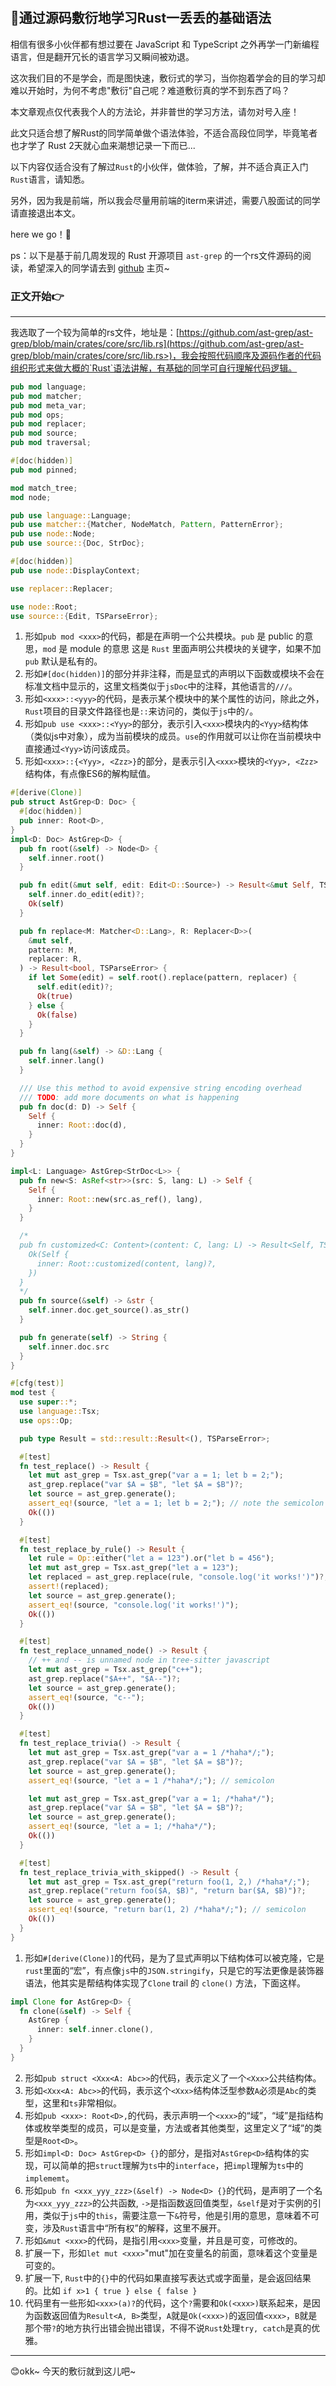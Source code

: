 #

## 🚀通过源码敷衍地学习Rust一丢丢的基础语法

相信有很多小伙伴都有想过要在 JavaScript 和 TypeScript 之外再学一门新编程语言，但是翻开冗长的语言学习又瞬间被劝退。

这次我们目的不是学会，而是图快速，敷衍式的学习，当你抱着学会的目的学习却难以开始时，为何不考虑"敷衍"自己呢？难道敷衍真的学不到东西了吗？

本文章观点仅代表我个人的方法论，并非普世的学习方法，请勿对号入座！

此文只适合想了解Rust的同学简单做个语法体验，不适合高段位同学，毕竟笔者也才学了 Rust 2天就心血来潮想记录一下而已...

以下内容仅适合没有了解过`Rust`的小伙伴，做体验，了解，并不适合真正入门`Rust`语言，请知悉。

另外，因为我是前端，所以我会尽量用前端的iterm来讲述，需要八股面试的同学请直接退出本文。

here we go！🚀

ps：以下是基于前几周发现的 Rust 开源项目 `ast-grep` 的一个rs文件源码的阅读，希望深入的同学请去到 [github](https://github.com/ast-grep/ast-grep) 主页~

### 正文开始👉

------------------------------------------------

我选取了一个较为简单的rs文件，地址是：[https://github.com/ast-grep/ast-grep/blob/main/crates/core/src/lib.rs](https://github.com/ast-grep/ast-grep/blob/main/crates/core/src/lib.rs>)，我会按照代码顺序及源码作者的代码组织形式来做大概的`Rust`语法讲解，有基础的同学可自行理解代码逻辑。

```rust
pub mod language;
pub mod matcher;
pub mod meta_var;
pub mod ops;
pub mod replacer;
pub mod source;
pub mod traversal;

#[doc(hidden)]
pub mod pinned;

mod match_tree;
mod node;

pub use language::Language;
pub use matcher::{Matcher, NodeMatch, Pattern, PatternError};
pub use node::Node;
pub use source::{Doc, StrDoc};

#[doc(hidden)]
pub use node::DisplayContext;

use replacer::Replacer;

use node::Root;
use source::{Edit, TSParseError};

```

1. 形如`pub mod <xxx>`的代码，都是在声明一个公共模块。`pub` 是 public 的意思，`mod` 是 module 的意思
这是 `Rust` 里面声明公共模块的关键字，如果不加 `pub` 默认是私有的。
2. 形如`#[doc(hidden)]`的部分并非注释，而是显式的声明以下函数或模块不会在标准文档中显示的，这里文档类似于`jsDoc`中的注释，其他语言的`///`。
3. 形如`<xxx>::<yyy>`的代码，是表示某个模块中的某个属性的访问，除此之外，`Rust`项目的目录文件路径也是`::`来访问的，类似于`js`中的`/`。
4. 形如`pub use <xxx>::<Yyy>`的部分，表示引入`<xxx>`模块内的`<Yyy>`结构体（类似js中对象），成为当前模块的成员。`use`的作用就可以让你在当前模块中直接通过`<Yyy>`访问该成员。
5. 形如`<xxx>::{<Yyy>, <Zzz>}`的部分，是表示引入`<xxx>`模块的`<Yyy>, <Zzz>`结构体，有点像ES6的解构赋值。

```rust
#[derive(Clone)]
pub struct AstGrep<D: Doc> {
  #[doc(hidden)]
  pub inner: Root<D>,
}
impl<D: Doc> AstGrep<D> {
  pub fn root(&self) -> Node<D> {
    self.inner.root()
  }

  pub fn edit(&mut self, edit: Edit<D::Source>) -> Result<&mut Self, TSParseError> {
    self.inner.do_edit(edit)?;
    Ok(self)
  }

  pub fn replace<M: Matcher<D::Lang>, R: Replacer<D>>(
    &mut self,
    pattern: M,
    replacer: R,
  ) -> Result<bool, TSParseError> {
    if let Some(edit) = self.root().replace(pattern, replacer) {
      self.edit(edit)?;
      Ok(true)
    } else {
      Ok(false)
    }
  }

  pub fn lang(&self) -> &D::Lang {
    self.inner.lang()
  }

  /// Use this method to avoid expensive string encoding overhead
  /// TODO: add more documents on what is happening
  pub fn doc(d: D) -> Self {
    Self {
      inner: Root::doc(d),
    }
  }
}

impl<L: Language> AstGrep<StrDoc<L>> {
  pub fn new<S: AsRef<str>>(src: S, lang: L) -> Self {
    Self {
      inner: Root::new(src.as_ref(), lang),
    }
  }

  /*
  pub fn customized<C: Content>(content: C, lang: L) -> Result<Self, TSParseError> {
    Ok(Self {
      inner: Root::customized(content, lang)?,
    })
  }
  */
  pub fn source(&self) -> &str {
    self.inner.doc.get_source().as_str()
  }

  pub fn generate(self) -> String {
    self.inner.doc.src
  }
}

#[cfg(test)]
mod test {
  use super::*;
  use language::Tsx;
  use ops::Op;

  pub type Result = std::result::Result<(), TSParseError>;

  #[test]
  fn test_replace() -> Result {
    let mut ast_grep = Tsx.ast_grep("var a = 1; let b = 2;");
    ast_grep.replace("var $A = $B", "let $A = $B")?;
    let source = ast_grep.generate();
    assert_eq!(source, "let a = 1; let b = 2;"); // note the semicolon
    Ok(())
  }

  #[test]
  fn test_replace_by_rule() -> Result {
    let rule = Op::either("let a = 123").or("let b = 456");
    let mut ast_grep = Tsx.ast_grep("let a = 123");
    let replaced = ast_grep.replace(rule, "console.log('it works!')")?;
    assert!(replaced);
    let source = ast_grep.generate();
    assert_eq!(source, "console.log('it works!')");
    Ok(())
  }

  #[test]
  fn test_replace_unnamed_node() -> Result {
    // ++ and -- is unnamed node in tree-sitter javascript
    let mut ast_grep = Tsx.ast_grep("c++");
    ast_grep.replace("$A++", "$A--")?;
    let source = ast_grep.generate();
    assert_eq!(source, "c--");
    Ok(())
  }

  #[test]
  fn test_replace_trivia() -> Result {
    let mut ast_grep = Tsx.ast_grep("var a = 1 /*haha*/;");
    ast_grep.replace("var $A = $B", "let $A = $B")?;
    let source = ast_grep.generate();
    assert_eq!(source, "let a = 1 /*haha*/;"); // semicolon

    let mut ast_grep = Tsx.ast_grep("var a = 1; /*haha*/");
    ast_grep.replace("var $A = $B", "let $A = $B")?;
    let source = ast_grep.generate();
    assert_eq!(source, "let a = 1; /*haha*/");
    Ok(())
  }

  #[test]
  fn test_replace_trivia_with_skipped() -> Result {
    let mut ast_grep = Tsx.ast_grep("return foo(1, 2,) /*haha*/;");
    ast_grep.replace("return foo($A, $B)", "return bar($A, $B)")?;
    let source = ast_grep.generate();
    assert_eq!(source, "return bar(1, 2) /*haha*/;"); // semicolon
    Ok(())
  }
}

```

1. 形如`#[derive(Clone)]`的代码，是为了显式声明以下结构体可以被克隆，它是`rust`里面的“宏”，有点像`js`中的`JSON.stringify`，只是它的写法更像是装饰器语法，他其实是帮结构体实现了`Clone` trail 的 `clone()` 方法，下面这样。

```rust
impl Clone for AstGrep<D> {
  fn clone(&self) -> Self {
    AstGrep {
      inner: self.inner.clone(),
    }
  }
}
```

2. 形如`pub struct <Xxx<A: Abc>>`的代码，表示定义了一个`<Xxx>`公共结构体。
3. 形如`<Xxx<A: Abc>>`的代码，表示这个`<Xxx>`结构体泛型参数`A`必须是`Abc`的类型，这里和`ts`非常相似。
4. 形如`pub <xxx>: Root<D>,`的代码，表示声明一个`<xxx>`的“域”，“域”是指结构体或枚举类型的成员，可以是变量，方法或者其他类型，这里定义了“域”的类型是`Root<D>`。
5. 形如`impl<D: Doc> AstGrep<D> {}`的部分，是指对`AstGrep<D>`结构体的实现，可以简单的把`struct`理解为`ts`中的`interface`，把`impl`理解为`ts`中的`implememt`。
5. 形如`pub fn <xxx_yyy_zzz>(&self) -> Node<D> {}`的代码，是声明了一个名为`<xxx_yyy_zzz>`的公共函数, `->`是指函数返回值类型，`&self`是对于实例的引用，类似于`js`中的`this`，需要注意一下`&`符号，他是引用的意思，意味着不可变，涉及`Rust`语言中“所有权”的解释，这里不展开。
6. 形如`&mut <xxx>`的代码，是指引用`<xxx>`变量，并且是可变，可修改的。
7. 扩展一下，形如`let mut <xxx>`"mut"加在变量名的前面，意味着这个变量是可变的。
8. 扩展一下, `Rust`中的`{}`中的代码如果直接写表达式或字面量，是会返回结果的。比如 `if x>1 { true } else { false }`
9. 代码里有一些形如`<xxx>(a)?`的代码，这个`?`需要和`Ok(<xxx>)`联系起来，是因为函数返回值为`Result<A, B>`类型，`A`就是`Ok(<xxx>)`的返回值`<xxx>`，`B`就是那个带`?`的地方执行出错会抛出错误，不得不说`Rust`处理`try, catch`是真的优雅。

------------------------------------------------

😊okk~ 今天的敷衍就到这儿吧~
